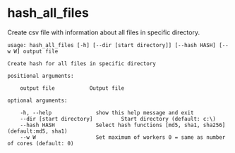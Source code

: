 # hash_all_files
Create csv file with information about all files in specific directory.



	usage: hash_all_files [-h] [--dir [start directory]] [--hash HASH] [--w W] output file
	
	Create hash for all files in specific directory

	positional arguments:

		output file           Output file

	optional arguments:
	
		-h, --help				show this help message and exit
		--dir [start directory]			Start directory (default: c:\)
		--hash HASH				Select hash functions [md5, sha1, sha256] (default:md5, sha1)
		--w W					Set maximum of workers 0 = same as number of cores (default: 0)
